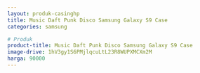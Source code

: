 ```yaml
---
layout: produk-casinghp
title: Music Daft Punk Disco Samsung Galaxy S9 Case
categories: samsung

# Produk
product-title: Music Daft Punk Disco Samsung Galaxy S9 Case
image-drive: 1hV3gy1S6PMjlqcuLtL23R8WUPXMCXm2M
harga: 90000
---
```

